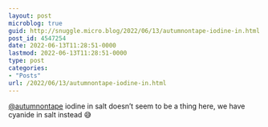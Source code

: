 ```yaml
---
layout: post
microblog: true
guid: http://snuggle.micro.blog/2022/06/13/autumnontape-iodine-in.html
post_id: 4547254
date: 2022-06-13T11:28:51-0000
lastmod: 2022-06-13T11:28:51-0000
type: post
categories:
- "Posts"
url: /2022/06/13/autumnontape-iodine-in.html
---
```

<p><span class="h-card" translate="no"><a href="https://tech.lgbt/@autumnontape" class="u-url mention">@<span>autumnontape</span></a></span> iodine in salt doesn’t seem to be a thing here, we have cyanide in salt instead 😅</p>

